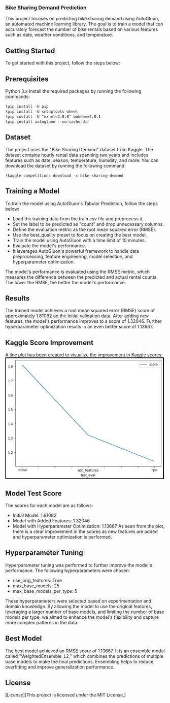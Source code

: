 ### Bike Sharing Demand Prediction
This project focuses on predicting bike sharing demand using AutoGluon, an automated machine learning library. The goal is to train a model that can accurately forecast the number of bike rentals based on various features such as date, weather conditions, and temperature.

## Getting Started
To get started with this project, follow the steps below:

## Prerequisites
Python 3.x
Install the required packages by running the following commands:
```
!pip install -U pip
!pip install -U setuptools wheel
!pip install -U "mxnet<2.0.0" bokeh==2.0.1
!pip install autogluon --no-cache-dir
```
## Dataset
The project uses the "Bike Sharing Demand" dataset from Kaggle. The dataset contains hourly rental data spanning two years and includes features such as date, season, temperature, humidity, and more. You can download the dataset by running the following command:

```
!kaggle competitions download -c bike-sharing-demand
```
## Training a Model
To train the model using AutoGluon's Tabular Prediction, follow the steps below:

* Load the training data from the train.csv file and preprocess it.
* Set the label to be predicted as "count" and drop unnecessary columns.
* Define the evaluation metric as the root mean squared error (RMSE).
* Use the best_quality preset to focus on creating the best model.
* Train the model using AutoGluon with a time limit of 10 minutes.
* Evaluate the model's performance.
* It leverages AutoGluon's powerful framework to handle data preprocessing, feature engineering, model selection, and hyperparameter optimization.

The model's performance is evaluated using the RMSE metric, which measures the difference between the predicted and actual rental counts. The lower the RMSE, the better the model's performance.

## Results
The trained model achieves a root mean squared error (RMSE) score of approximately 1.81082 on the initial validation data. After adding new features, the model's performance improves to a score of 1.32046. Further hyperparameter optimization results in an even better score of 1.13667.

## Kaggle Score Improvement
A line plot has been created to visualize the improvement in Kaggle scores:
<img src="model_test_score.png" alt="model_test_score.png" width="500"/>

## Model Test Score

The scores for each model are as follows:

* Initial Model: 1.81082
* Model with Added Features: 1.32046
* Model with Hyperparameter Optimization: 1.13667
As seen from the plot, there is a clear improvement in the scores as new features are added and hyperparameter optimization is performed.

## Hyperparameter Tuning
Hyperparameter tuning was performed to further improve the model's performance. The following hyperparameters were chosen:

* use_orig_features: True
* max_base_models: 25
* max_base_models_per_type: 5

These hyperparameters were selected based on experimentation and domain knowledge. By allowing the model to use the original features, leveraging a larger number of base models, and limiting the number of base models per type, we aimed to enhance the model's flexibility and capture more complex patterns in the data.

## Best Model
The best model achieved an RMSE score of 1.13667. It is an ensemble model called "WeightedEnsemble_L2," which combines the predictions of multiple base models to make the final predictions. Ensembling helps to reduce overfitting and improve generalization performance.

## License
[License](This project is licensed under the MIT License.)



